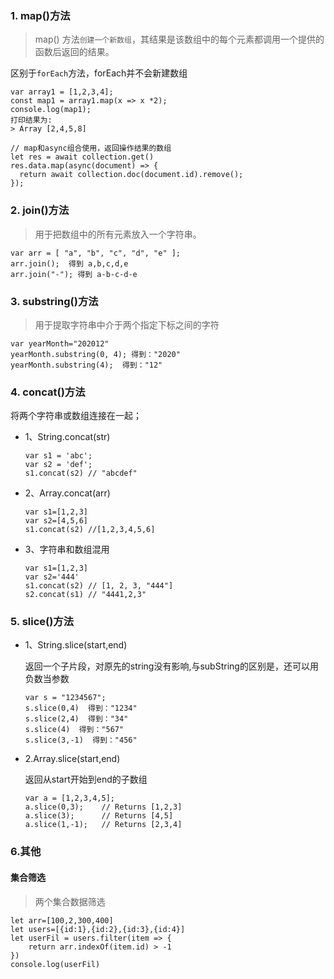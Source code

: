 ### 1. map()方法
> map() 方法`创建一个新数组`，其结果是该数组中的每个元素都调用一个提供的函数后返回的结果。

区别于`forEach`方法，forEach并不会新建数组

```
var array1 = [1,2,3,4];
const map1 = array1.map(x => x *2);
console.log(map1);
打印结果为:
> Array [2,4,5,8]
```

```
// map和async组合使用，返回操作结果的数组
let res = await collection.get()
res.data.map(async(document) => {
  return await collection.doc(document.id).remove();
});
```

### 2. join()方法
> 用于把数组中的所有元素放入一个字符串。
```
var arr = [ "a", "b", "c", "d", "e" ];
arr.join();  得到 a,b,c,d,e
arr.join("-"); 得到 a-b-c-d-e
```

### 3. substring()方法
> 用于提取字符串中介于两个指定下标之间的字符
```
var yearMonth="202012"
yearMonth.substring(0, 4); 得到："2020"
yearMonth.substring(4);  得到："12"
```

### 4. concat()方法
将两个字符串或数组连接在一起；

* 1、String.concat(str)
	```
	var s1 = 'abc';
	var s2 = 'def';
	s1.concat(s2) // "abcdef"
	```
* 2、Array.concat(arr)
	```
	var s1=[1,2,3]
	var s2=[4,5,6]
	s1.concat(s2) //[1,2,3,4,5,6]
	```
* 3、字符串和数组混用
	```
	var s1=[1,2,3]
	var s2='444'
	s1.concat(s2) // [1, 2, 3, "444"]
	s2.concat(s1) // "4441,2,3"
	```

### 5. slice()方法
* 1、String.slice(start,end)

	返回一个子片段，对原先的string没有影响,与subString的区别是，还可以用负数当参数
	```
	var s = "1234567";
	s.slice(0,4)  得到："1234"
	s.slice(2,4)  得到："34"
	s.slice(4)  得到："567"
	s.slice(3,-1)  得到："456"
	```
* 2.Array.slice(start,end)
	
	返回从start开始到end的子数组
	```
	var a = [1,2,3,4,5];
	a.slice(0,3);    // Returns [1,2,3]
	a.slice(3);      // Returns [4,5]
	a.slice(1,-1);   // Returns [2,3,4]
	```


### 6.其他
#### 集合筛选

> 两个集合数据筛选
```
let arr=[100,2,300,400]
let users=[{id:1},{id:2},{id:3},{id:4}]
let userFil = users.filter(item => {
	return arr.indexOf(item.id) > -1
})
console.log(userFil)
```